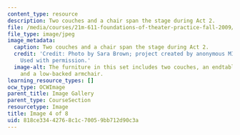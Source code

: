 ```yaml
---
content_type: resource
description: Two couches and a chair span the stage during Act 2.
file: /media/courses/21m-611-foundations-of-theater-practice-fall-2009/818ce33442768c1c70059bb712d90c3a_IMG_0581.jpg
file_type: image/jpeg
image_metadata:
  caption: Two couches and a chair span the stage during Act 2.
  credit: 'Credit: Photo by Sara Brown; project created by anonymous MIT students.
    Used with permission.'
  image-alt: The furniture in this set includes two couches, an endtable, a lamp,
    and a low-backed armchair.
learning_resource_types: []
ocw_type: OCWImage
parent_title: Image Gallery
parent_type: CourseSection
resourcetype: Image
title: Image 4 of 8
uid: 818ce334-4276-8c1c-7005-9bb712d90c3a
---
```


